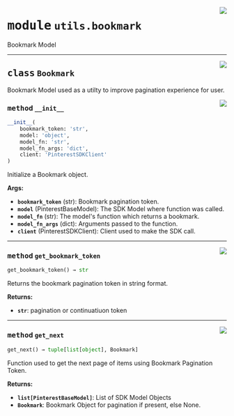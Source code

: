 <!-- markdownlint-disable -->

<a href="https://github.com/pinterest/pinterest-python-sdk/blob/main/pinterest/utils/bookmark.py#L0"><img align="right" style="float:right;" src="https://img.shields.io/badge/-source-cccccc?style=flat-square"></a>

# <kbd>module</kbd> `utils.bookmark`
Bookmark Model 



---

<a href="https://github.com/pinterest/pinterest-python-sdk/blob/main/pinterest/utils/bookmark.py#L8"><img align="right" style="float:right;" src="https://img.shields.io/badge/-source-cccccc?style=flat-square"></a>

## <kbd>class</kbd> `Bookmark`
Bookmark Model used as a utilty to improve pagination experience for user. 

<a href="https://github.com/pinterest/pinterest-python-sdk/blob/main/pinterest/utils/bookmark.py#L12"><img align="right" style="float:right;" src="https://img.shields.io/badge/-source-cccccc?style=flat-square"></a>

### <kbd>method</kbd> `__init__`

```python
__init__(
    bookmark_token: 'str',
    model: 'object',
    model_fn: 'str',
    model_fn_args: 'dict',
    client: 'PinterestSDKClient'
)
```

Initialize a Bookmark object. 



**Args:**
 
 - <b>`bookmark_token`</b> (str):  Bookmark pagination token. 
 - <b>`model`</b> (PinterestBaseModel):  The SDK Model where function was called. 
 - <b>`model_fn`</b> (str):  The model's function which returns a bookmark. 
 - <b>`model_fn_args`</b> (dict):  Arguments passed to the function. 
 - <b>`client`</b> (PinterestSDKClient):  Client used to make the SDK call. 




---

<a href="https://github.com/pinterest/pinterest-python-sdk/blob/main/pinterest/utils/bookmark.py#L52"><img align="right" style="float:right;" src="https://img.shields.io/badge/-source-cccccc?style=flat-square"></a>

### <kbd>method</kbd> `get_bookmark_token`

```python
get_bookmark_token() → str
```

Returns the bookmark pagination token in string format. 



**Returns:**
 
 - <b>`str`</b>:  pagination or continuatiuon token 

---

<a href="https://github.com/pinterest/pinterest-python-sdk/blob/main/pinterest/utils/bookmark.py#L37"><img align="right" style="float:right;" src="https://img.shields.io/badge/-source-cccccc?style=flat-square"></a>

### <kbd>method</kbd> `get_next`

```python
get_next() → tuple[list[object], Bookmark]
```

Function used to get the next page of items using Bookmark Pagination Token. 



**Returns:**
 
 - <b>`list[PinterestBaseModel]`</b>:  List of SDK Model Objects 
 - <b>`Bookmark`</b>:  Bookmark Object for pagination if present, else None. 


